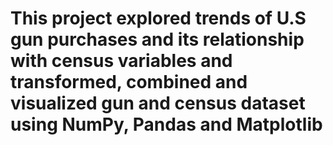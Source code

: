 # This project explored trends of U.S gun purchases and its relationship with census variables and transformed, combined and visualized gun and census dataset using NumPy, Pandas and Matplotlib


